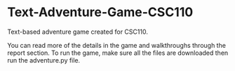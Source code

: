 # Text-Adventure-Game-CSC110
Text-based adventure game created for CSC110.

You can read more of the details in the game and walkthroughs through the report section. To run the game, make sure all the files are downloaded then run the adventure.py file.
